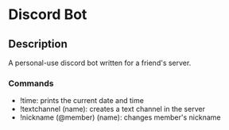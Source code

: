 # Discord Bot

## Description
A personal-use discord bot written for a friend's server.

### Commands

- !time: prints the current date and time
- !textchannel (name): creates a text channel in the server
- !nickname (@member) (name): changes member's nickname  
